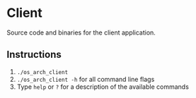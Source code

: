 # Client

Source code and binaries for the client application. 

## Instructions 

1. `./os_arch_client`
2. `./os_arch_client -h` for all command line flags
3. Type `help` or `?` for a description of the available commands 